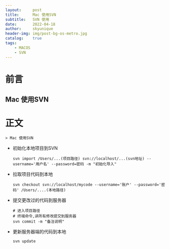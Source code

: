```yaml
---
layout:     post
title:      Mac 使用SVN
subtitle:   SVN 使用
date:       2022-04-18
author:     skyunique
header-img: img/post-bg-os-metro.jpg
catalog:    true
tags:
    - MACOS
    - SVN
---
```



# 前言

##  Mac 使用SVN

# 正文
    > Mac 使用SVN
- 初始化本地项目到SVN 

  ```
  svn import /Users/...(项目路径) svn://localhost/...(svn地址) --username='用户名' --password=密码 -m "初始化导入"
  ```

- 拉取项目代码到本地

  ```
  svn checkout svn://localhost/mycode --username='账户' --password='密码' /Users/....(本地路径)
  ```

- 提交更改过的代码到服务器

  ```
  # 进入项目路径
  # 终端命令,讲所有修改提交到服务器
  svn commit -m "备注说明"
  ```

- 更新服务器端的代码到本地

  ```
  svn update
  ```

  

